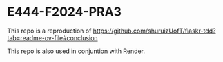 # E444-F2024-PRA3

This repo is a reproduction of https://github.com/shuruizUofT/flaskr-tdd?tab=readme-ov-file#conclusion 

This repo is also used in conjuntion with Render.

